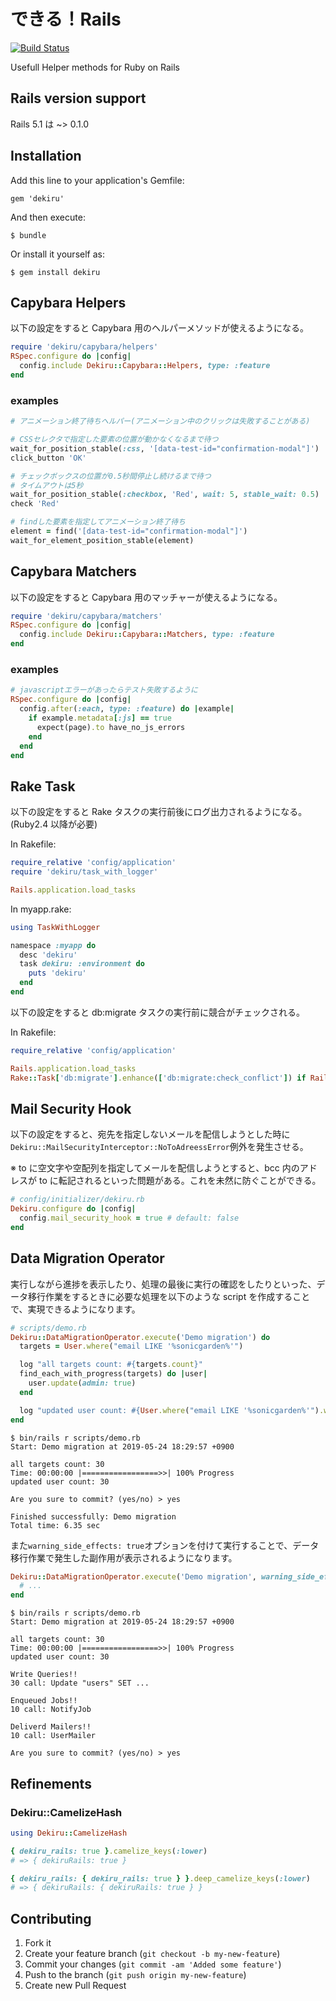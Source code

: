 # できる！Rails

[![Build Status](https://travis-ci.org/mataki/dekiru.svg?branch=master)](https://travis-ci.org/mataki/dekiru)

Usefull Helper methods for Ruby on Rails

## Rails version support

Rails 5.1 は ~> 0.1.0

## Installation

Add this line to your application's Gemfile:

    gem 'dekiru'

And then execute:

    $ bundle

Or install it yourself as:

    $ gem install dekiru

## Capybara Helpers

以下の設定をすると Capybara 用のヘルパーメソッドが使えるようになる。

```ruby
require 'dekiru/capybara/helpers'
RSpec.configure do |config|
  config.include Dekiru::Capybara::Helpers, type: :feature
end
```

### examples

```ruby
# アニメーション終了待ちヘルパー(アニメーション中のクリックは失敗することがある)

# CSSセレクタで指定した要素の位置が動かなくなるまで待つ
wait_for_position_stable(:css, '[data-test-id="confirmation-modal"]')
click_button 'OK'

# チェックボックスの位置が0.5秒間停止し続けるまで待つ
# タイムアウトは5秒
wait_for_position_stable(:checkbox, 'Red', wait: 5, stable_wait: 0.5)
check 'Red'

# findした要素を指定してアニメーション終了待ち
element = find('[data-test-id="confirmation-modal"]')
wait_for_element_position_stable(element)
```

## Capybara Matchers

以下の設定をすると Capybara 用のマッチャーが使えるようになる。

```ruby
require 'dekiru/capybara/matchers'
RSpec.configure do |config|
  config.include Dekiru::Capybara::Matchers, type: :feature
end
```

### examples

```ruby
# javascriptエラーがあったらテスト失敗するように
RSpec.configure do |config|
  config.after(:each, type: :feature) do |example|
    if example.metadata[:js] == true
      expect(page).to have_no_js_errors
    end
  end
end
```

## Rake Task

以下の設定をすると Rake タスクの実行前後にログ出力されるようになる。(Ruby2.4 以降が必要)

In Rakefile:

```ruby
require_relative 'config/application'
require 'dekiru/task_with_logger'

Rails.application.load_tasks
```

In myapp.rake:

```ruby
using TaskWithLogger

namespace :myapp do
  desc 'dekiru'
  task dekiru: :environment do
    puts 'dekiru'
  end
end
```

以下の設定をすると db:migrate タスクの実行前に競合がチェックされる。

In Rakefile:

```ruby
require_relative 'config/application'

Rails.application.load_tasks
Rake::Task['db:migrate'].enhance(['db:migrate:check_conflict']) if Rails.env.development?
```

## Mail Security Hook

以下の設定をすると、宛先を指定しないメールを配信しようとした時に`Dekiru::MailSecurityInterceptor::NoToAdreessError`例外を発生させる。

※ to に空文字や空配列を指定してメールを配信しようとすると、bcc 内のアドレスが to に転記されるといった問題がある。これを未然に防ぐことができる。

```ruby
# config/initializer/dekiru.rb
Dekiru.configure do |config|
  config.mail_security_hook = true # default: false
end
```

## Data Migration Operator

実行しながら進捗を表示したり、処理の最後に実行の確認をしたりといった、データ移行作業をするときに必要な処理を以下のような script を作成することで、実現できるようになります。

```ruby
# scripts/demo.rb
Dekiru::DataMigrationOperator.execute('Demo migration') do
  targets = User.where("email LIKE '%sonicgarden%'")

  log "all targets count: #{targets.count}"
  find_each_with_progress(targets) do |user|
    user.update(admin: true)
  end

  log "updated user count: #{User.where("email LIKE '%sonicgarden%'").where(admin: true).count}"
end
```

```
$ bin/rails r scripts/demo.rb
Start: Demo migration at 2019-05-24 18:29:57 +0900

all targets count: 30
Time: 00:00:00 |=================>>| 100% Progress
updated user count: 30

Are you sure to commit? (yes/no) > yes

Finished successfully: Demo migration
Total time: 6.35 sec
```

また`warning_side_effects: true`オプションを付けて実行することで、データ移行作業で発生した副作用が表示されるようになります。

```ruby
Dekiru::DataMigrationOperator.execute('Demo migration', warning_side_effects: true) do
  # ...
end
```

```
$ bin/rails r scripts/demo.rb
Start: Demo migration at 2019-05-24 18:29:57 +0900

all targets count: 30
Time: 00:00:00 |=================>>| 100% Progress
updated user count: 30

Write Queries!!
30 call: Update "users" SET ...

Enqueued Jobs!!
10 call: NotifyJob

Deliverd Mailers!!
10 call: UserMailer

Are you sure to commit? (yes/no) > yes
```

## Refinements

### Dekiru::CamelizeHash

```ruby
using Dekiru::CamelizeHash

{ dekiru_rails: true }.camelize_keys(:lower)
# => { dekiruRails: true }

{ dekiru_rails: { dekiru_rails: true } }.deep_camelize_keys(:lower)
# => { dekiruRails: { dekiruRails: true } }
```

## Contributing

1.  Fork it
2.  Create your feature branch (`git checkout -b my-new-feature`)
3.  Commit your changes (`git commit -am 'Added some feature'`)
4.  Push to the branch (`git push origin my-new-feature`)
5.  Create new Pull Request
